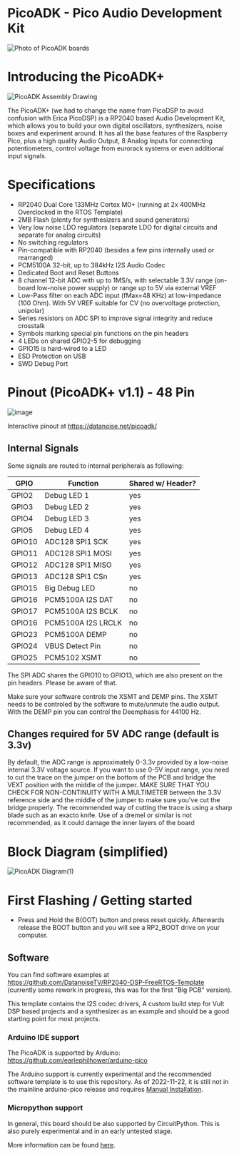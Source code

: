 # PicoADK - Pico Audio Development Kit
![Photo of PicoADK boards](https://user-images.githubusercontent.com/6614616/202743360-4aaa77be-d970-40fa-9b17-5f5f045b87c9.jpg)

# Introducing the PicoADK+
![PicoADK Assembly Drawing](https://user-images.githubusercontent.com/6614616/199252868-243d9d33-7af8-47b6-917b-c2e54897d329.png)

The PicoADK+ (we had to change the name from PicoDSP to avoid confusion with Erica PicoDSP) is a RP2040 based Audio Development Kit, which allows you to build your own digital oscillators, synthesizers, noise boxes and experiment around. It has all the base features of the Raspberry Pico, plus a high quality Audio Output, 8 Analog Inputs for connecting potentiometers, control voltage from eurorack systems or even additional input signals.

# Specifications
* RP2040 Dual Core 133MHz Cortex M0+ (running at 2x 400MHz Overclocked in the RTOS Template)
* 2MB Flash (plenty for synthesizers and sound generators)
* Very low noise LDO regulators (separate LDO for digital circuits and separate for analog circuits)
* No switching regulators
* Pin-compatible with RP2040 (besides a few pins internally used or rearranged)
* PCM5100A 32-bit, up to 384kHz I2S Audio Codec
* Dedicated Boot and Reset Buttons
* 8 channel 12-bit ADC with up to 1MS/s, with selectable 3.3V range (on-board low-noise power supply) or range up to 5V via external VREF
* Low-Pass filter on each ADC input (fMax=48 KHz) at low-impedance (100 Ohm). With 5V VREF suitable for CV (no overvoltage protection, unipolar)
* Series resistors on ADC SPI to improve signal integrity and reduce crosstalk
* Symbols marking special pin functions on the pin headers
* 4 LEDs on shared GPIO2-5 for debugging
* GPIO15 is hard-wired to a LED
* ESD Protection on USB
* SWD Debug Port

# Pinout (PicoADK+ v1.1) - 48 Pin

![image](https://user-images.githubusercontent.com/6614616/198907086-aaeb9831-ceb2-4acc-8242-45671ba2a3fd.png)

Interactive pinout at https://datanoise.net/picoadk/

## Internal Signals

Some signals are routed to internal peripherals as following:

| GPIO          | Function              | Shared w/ Header?   |
| ------------- | --------------------- | ------------------- |
| GPIO2         | Debug LED 1           | yes                 |
| GPIO3         | Debug LED 2           | yes                 |
| GPIO4         | Debug LED 3           | yes                 |
| GPIO5         | Debug LED 4           | yes                 |
| GPIO10        | ADC128 SPI1 SCK       | yes                 |
| GPIO11        | ADC128 SPI1 MOSI      | yes                 |
| GPIO12        | ADC128 SPI1 MISO      | yes                 |
| GPIO13        | ADC128 SPI1 CSn       | yes                 |
| GPIO15        | Big Debug LED         | no                  |
| GPIO16        | PCM5100A I2S DAT      | no                  |
| GPIO17        | PCM5100A I2S BCLK     | no                  |
| GPIO16        | PCM5100A I2S LRCLK    | no                  |
| GPIO23        | PCM5100A DEMP         | no                  |
| GPIO24        | VBUS Detect Pin       | no                  |
| GPIO25        | PCM5102 XSMT          | no                  |


The SPI ADC shares the GPIO10 to GPIO13, which are also present on the pin headers. Please be aware of that.

Make sure your software controls the XSMT and DEMP pins. The XSMT needs to be controled by the software to mute/unmute the audio output.
With the DEMP pin you can control the Deemphasis for 44100 Hz.

## Changes required for 5V ADC range (default is 3.3v)

By default, the ADC range is approximately 0-3.3v provided by a low-noise internal 3.3V voltage source.
If you want to use 0-5V input range, you need to cut the trace on the jumper on the bottom of the PCB and bridge the VEXT position with the middle of the jumper. MAKE SURE THAT YOU CHECK FOR NON-CONTINUITY WITH A MULTIMETER between the 3.3V reference side and the middle of the jumper to make sure you've cut the bridge properly. The recommended way of cutting the trace is using a sharp blade such as an exacto knife. Use of a dremel or similar is not recommended, as it could damage the inner layers of the board

# Block Diagram  (simplified)
![PicoADK Diagram(1)](https://user-images.githubusercontent.com/6614616/199276802-3cfb1608-071d-42e8-8c82-e9a6716adb66.png)

# First Flashing / Getting started

* Press and Hold the B(OOT) button and press reset quickly. Afterwards release the BOOT button and you will see a RP2_BOOT drive on your computer.

## Software

You can find software examples at https://github.com/DatanoiseTV/RP2040-DSP-FreeRTOS-Template (currently some rework in progress, this was for the first "Big PCB" version).

This template contains the I2S codec drivers, A custom build step for Vult DSP based projects and a synthesizer as an example and should be a good starting point for most projects.

### Arduino IDE support

The PicoADK is supported by Arduino:
https://github.com/earlephilhower/arduino-pico

The Arduino support is currently experimental and the recommended software template is to use this repository.
As of 2022-11-22, it is still not in the mainline arduino-pico release and requires [Manual Installation](https://github.com/DatanoiseTV/PicoADK-Hardware/blob/main/GettingStarted_Arduino.md).

### Micropython support

In general, this board should be also supported by CircuitPython.
This is also purely experimental and in an early untested stage.

More information can be found [here](https://github.com/DatanoiseTV/PicoADK-Hardware/blob/main/GettingStarted_CircuitPython.md).
